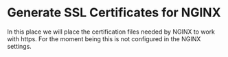 # Generate SSL Certificates for NGINX
In this place we will place the certification files needed by NGINX to work with https. For the moment being this is not configured in the NGINX settings.